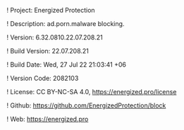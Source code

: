 ! Project: Energized Protection

! Description: ad.porn.malware blocking.

! Version: 6.32.0810.22.07.208.21

! Build Version: 22.07.208.21

! Build Date: Wed, 27 Jul 22 21:03:41 +06

! Version Code: 2082103

! License: CC BY-NC-SA 4.0, https://energized.pro/license

! Github: https://github.com/EnergizedProtection/block

! Web: https://energized.pro
